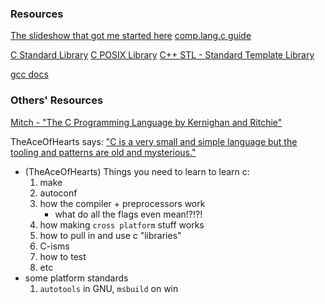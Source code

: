 


### Resources

[The slideshow that got me started here](https://news.ycombinator.com/item?id=9635230)
[comp.lang.c guide](http://www.c-faq.com/)

[C Standard Library](http://en.wikipedia.org/wiki/C_standard_library)
[C POSIX Library](http://en.wikipedia.org/wiki/C_POSIX_library)
[C++ STL - Standard Template Library](http://en.wikipedia.org/wiki/Standard_Template_Library)

[gcc docs](https://gcc.gnu.org/onlinedocs/gcc/)





### Others' Resources

[Mitch - "The C Programming Language by Kernighan and Ritchie"](https://library.noisebridge.net/detail/627/)

TheAceOfHearts says: ["C is a very small and simple language but the tooling and patterns are old and mysterious."](https://news.ycombinator.com/item?id=9635230)

- (TheAceOfHearts) Things you need to learn to learn c:
    1. make
    2. autoconf
    3. how the compiler + preprocessors work
        - what do all the flags even mean!?!?!
    4. how making `cross platform` stuff works
    5. how to pull in and use c "libraries"
    6. C-isms
    7. how to test
    8. etc
- some platform standards
    1. `autotools` in GNU, `msbuild` on win
